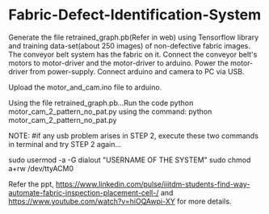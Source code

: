 # Fabric-Defect-Identification-System
Generate the file retrained_graph.pb(Refer in web) using Tensorflow library and training data-set(about 250 images) of non-defective fabric images.
The conveyor belt system has the fabric on it.
Connect the conveyor belt's motors to motor-driver and the motor-driver to arduino. Power the motor-driver from power-supply.
Connect arduino and camera to PC via USB.

Upload the motor_and_cam.ino file to arduino.

Using the file retrained_graph.pb...Run the code python motor_cam_2_pattern_no_pat.py 
using the command: python motor_cam_2_pattern_no_pat.py

NOTE:
#if any usb problem arises in STEP 2, execute these two commands in terminal and try STEP 2 again...

sudo usermod -a -G dialout "USERNAME OF THE SYSTEM"
sudo chmod a+rw /dev/ttyACM0

Refer the ppt, https://www.linkedin.com/pulse/iiitdm-students-find-way-automate-fabric-inspection-placement-cell-/ and https://www.youtube.com/watch?v=hiOQAwpi-XY for more details.




